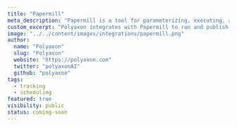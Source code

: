 ```yaml
---
title: "Papermill"
meta_description: "Papermill is a tool for parameterizing, executing, and analyzing Jupyter Notebooks."
custom_excerpt: "Polyaxon integrates with Papermill to run and publish parameterised Jupyter notebooks."
image: "../../content/images/integrations/papermill.png"
author:
  name: "Polyaxon"
  slug: "Polyaxon"
  website: "https://polyaxon.com"
  twitter: "polyaxonAI"
  github: "polyaxon"
tags: 
  - tracking
  - scheduling
featured: true
visibility: public
status: coming-soon
---
```

